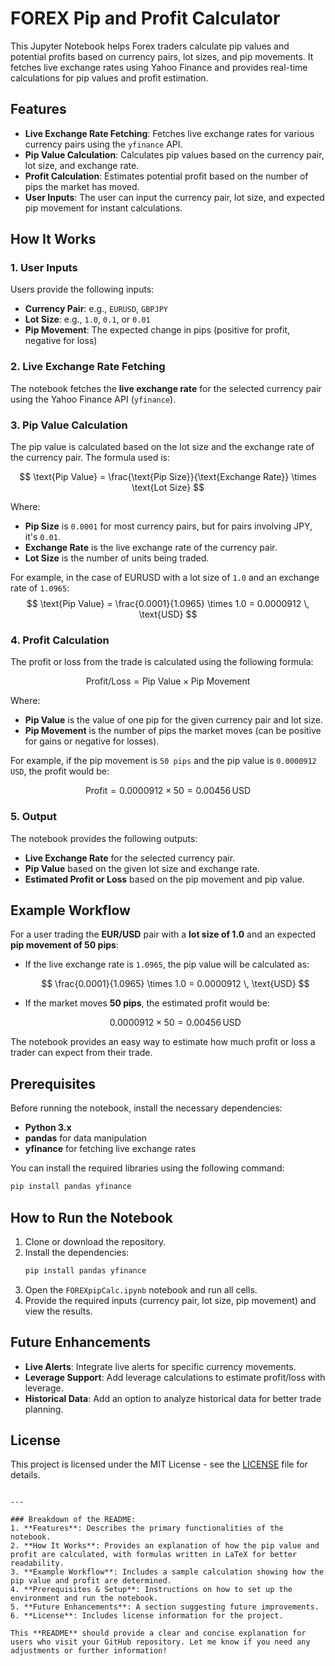 
# FOREX Pip and Profit Calculator

This Jupyter Notebook helps Forex traders calculate pip values and potential profits based on currency pairs, lot sizes, and pip movements. It fetches live exchange rates using Yahoo Finance and provides real-time calculations for pip values and profit estimation.

## Features
- **Live Exchange Rate Fetching**: Fetches live exchange rates for various currency pairs using the `yfinance` API.
- **Pip Value Calculation**: Calculates pip values based on the currency pair, lot size, and exchange rate.
- **Profit Calculation**: Estimates potential profit based on the number of pips the market has moved.
- **User Inputs**: The user can input the currency pair, lot size, and expected pip movement for instant calculations.

## How It Works

### 1. User Inputs
Users provide the following inputs:
- **Currency Pair**: e.g., `EURUSD`, `GBPJPY`
- **Lot Size**: e.g., `1.0`, `0.1`, or `0.01`
- **Pip Movement**: The expected change in pips (positive for profit, negative for loss)

### 2. Live Exchange Rate Fetching
The notebook fetches the **live exchange rate** for the selected currency pair using the Yahoo Finance API (`yfinance`).

### 3. Pip Value Calculation
The pip value is calculated based on the lot size and the exchange rate of the currency pair. The formula used is:

$$
\text{Pip Value} = \frac{\text{Pip Size}}{\text{Exchange Rate}} \times \text{Lot Size}
$$

Where:
- **Pip Size** is `0.0001` for most currency pairs, but for pairs involving JPY, it's `0.01`.
- **Exchange Rate** is the live exchange rate of the currency pair.
- **Lot Size** is the number of units being traded.

For example, in the case of EURUSD with a lot size of `1.0` and an exchange rate of `1.0965`:
$$
\text{Pip Value} = \frac{0.0001}{1.0965} \times 1.0 = 0.0000912 \, \text{USD}
$$

### 4. Profit Calculation
The profit or loss from the trade is calculated using the following formula:

$$
\text{Profit/Loss} = \text{Pip Value} \times \text{Pip Movement}
$$

Where:
- **Pip Value** is the value of one pip for the given currency pair and lot size.
- **Pip Movement** is the number of pips the market moves (can be positive for gains or negative for losses).

For example, if the pip movement is `50 pips` and the pip value is `0.0000912 USD`, the profit would be:

$$
\text{Profit} = 0.0000912 \times 50 = 0.00456 \, \text{USD}
$$

### 5. Output
The notebook provides the following outputs:
- **Live Exchange Rate** for the selected currency pair.
- **Pip Value** based on the given lot size and exchange rate.
- **Estimated Profit or Loss** based on the pip movement and pip value.

## Example Workflow

For a user trading the **EUR/USD** pair with a **lot size of 1.0** and an expected **pip movement of 50 pips**:
- If the live exchange rate is `1.0965`, the pip value will be calculated as:

  $$
  \frac{0.0001}{1.0965} \times 1.0 = 0.0000912 \, \text{USD}
  $$

- If the market moves **50 pips**, the estimated profit would be:

  $$
   0.0000912 \times 50 = 0.00456 \, \text{USD}
  $$

The notebook provides an easy way to estimate how much profit or loss a trader can expect from their trade.

## Prerequisites

Before running the notebook, install the necessary dependencies:
- **Python 3.x**
- **pandas** for data manipulation
- **yfinance** for fetching live exchange rates

You can install the required libraries using the following command:

```bash
pip install pandas yfinance
```

## How to Run the Notebook

1. Clone or download the repository.
2. Install the dependencies:
   ```bash
   pip install pandas yfinance
   ```
3. Open the `FOREXpipCalc.ipynb` notebook and run all cells.
4. Provide the required inputs (currency pair, lot size, pip movement) and view the results.

## Future Enhancements
- **Live Alerts**: Integrate live alerts for specific currency movements.
- **Leverage Support**: Add leverage calculations to estimate profit/loss with leverage.
- **Historical Data**: Add an option to analyze historical data for better trade planning.

## License
This project is licensed under the MIT License - see the [LICENSE](LICENSE) file for details.
```

---

### Breakdown of the README:
1. **Features**: Describes the primary functionalities of the notebook.
2. **How It Works**: Provides an explanation of how the pip value and profit are calculated, with formulas written in LaTeX for better readability.
3. **Example Workflow**: Includes a sample calculation showing how the pip value and profit are determined.
4. **Prerequisites & Setup**: Instructions on how to set up the environment and run the notebook.
5. **Future Enhancements**: A section suggesting future improvements.
6. **License**: Includes license information for the project.

This **README** should provide a clear and concise explanation for users who visit your GitHub repository. Let me know if you need any adjustments or further information!

